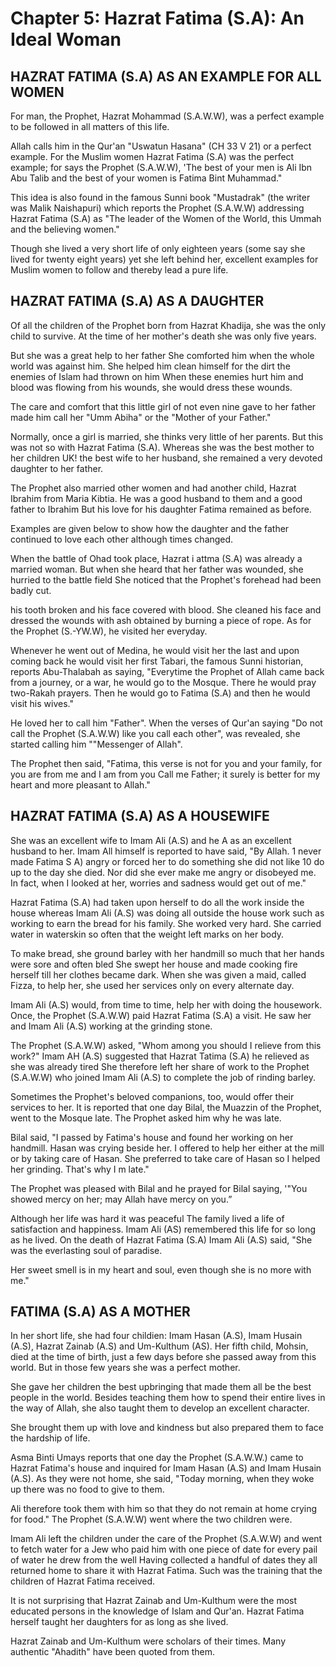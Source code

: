 Chapter 5: Hazrat Fatima (S.A): An Ideal Woman
==============================================

HAZRAT FATIMA (S.A) AS AN EXAMPLE FOR ALL WOMEN
-----------------------------------------------

For man, the Prophet, Hazrat Mohammad (S.A.W.W), was a perfect example
to be followed in all matters of this life.

Allah calls him in the Qur'an "Uswatun Hasana" (CH 33 V 21) or a perfect
example. For the Muslim women Hazrat Fatima (S.A) was the perfect
example; for says the Prophet (S.A.W.W), 'The best of your men is Ali
Ibn Abu Talib and the best of your women is Fatima Bint Muhammad."

This idea is also found in the famous Sunni book "Mustadrak" (the writer
was Malik Naishapuri) which reports the Prophet (S.A.W.W) addressing
Hazrat Fatima (S.A) as "The leader of the Women of the World, this Ummah
and the believing women."

Though she lived a very short life of only eighteen years (some say she
lived for twenty eight years) yet she left behind her, excellent
examples for Muslim women to follow and thereby lead a pure life.

HAZRAT FATIMA (S.A) AS A DAUGHTER
---------------------------------

Of all the children of the Prophet born from Hazrat Khadija, she was the
only child to survive. At the time of her mother's death she was only
five years.

But she was a great help to her father She comforted him when the whole
world was against him. She helped him clean himself for the dirt the
enemies of Islam had thrown on him When these enemies hurt him and blood
was flowing from his wounds, she would dress these wounds.

The care and comfort that this little girl of not even nine gave to her
father made him call her "Umm Abiha" or the "Mother of your Father."

Normally, once a girl is married, she thinks very little of her parents.
But this was not so with Hazrat Fatima (S.A). Whereas she was the best
mother to her children UK! the best wife to her husband, she remained a
very devoted daughter to her father.

The Prophet also married other women and had another child, Hazrat
Ibrahim from Maria Kibtia. He was a good husband to them and a good
father to Ibrahim But his love for his daughter Fatima remained as
before.

Examples are given below to show how the daughter and the father
continued to love each other although times changed.

When the battle of Ohad took place, Hazrat i attma (S.A) was already a
married woman. But when she heard that her father was wounded, she
hurried to the battle field She noticed that the Prophet's forehead had
been badly cut.

his tooth broken and his face covered with blood. She cleaned his face
and dressed the wounds with ash obtained by burning a piece of rope. As
for the Prophet (S.-YW.W), he visited her everyday.

Whenever he went out of Medina, he would visit her the last and upon
coming back he would visit her first Tabari, the famous Sunni historian,
reports Abu-Thalabah as saying, "Everytime the Prophet of Allah came
back from a journey, or a war, he would go to the Mosque. There he would
pray two-Rakah prayers. Then he would go to Fatima (S.A) and then he
would visit his wives."

He loved her to call him "Father". When the verses of Qur'an saying "Do
not call the Prophet (S.A.W.W) like you call each other", was revealed,
she started calling him ""Messenger of Allah".

The Prophet then said, "Fatima, this verse is not for you and your
family, for you are from me and I am from you Call me Father; it surely
is better for my heart and more pleasant to Allah."

HAZRAT FATIMA (S.A) AS A HOUSEWIFE
----------------------------------

She was an excellent wife to Imam Ali (A.S) and he A as an excellent
husband to her. Imam All himself is reported to have said, "By Allah. 1
never made Fatima S A) angry or forced her to do something she did not
like 10 do up to the day she died. Nor did she ever make me angry or
disobeyed me. In fact, when I looked at her, worries and sadness would
get out of me."

Hazrat Fatima (S.A) had taken upon herself to do all the work inside the
house whereas Imam Ali (A.S) was doing all outside the house work such
as working to earn the bread for his family. She worked very hard. She
carried water in waterskin so often that the weight left marks on her
body.

To make bread, she ground barley with her handmill so much that her
hands were sore and often bled She swept her house and made cooking fire
herself till her clothes became dark. When she was given a maid, called
Fizza, to help her, she used her services only on every alternate day.

Imam Ali (A.S) would, from time to time, help her with doing the
housework. Once, the Prophet (S.A.W.W) paid Hazrat Fatima (S.A) a visit.
He saw her and Imam Ali (A.S) working at the grinding stone.

The Prophet (S.A.W.W) asked, "Whom among you should I relieve from this
work?" Imam AH (A.S) suggested that Hazrat Tatima (S.A) he relieved as
she was already tired She therefore left her share of work to the
Prophet (S.A.W.W) who joined Imam Ali (A.S) to complete the job of
rinding barley.

Sometimes the Prophet's beloved companions, too, would offer their
services to her. It is reported that one day Bilal, the Muazzin of the
Prophet, went to the Mosque late. The Prophet asked him why he was late.

Bilal said, "I passed by Fatima's house and found her working on her
handmill. Hasan was crying beside her. I offered to help her either at
the mill or by taking care of Hasan. She preferred to take care of Hasan
so I helped her grinding. That's why I m late."

The Prophet was pleased with Bilal and he prayed for Bilal saying, '"You
showed mercy on her; may Allah have mercy on you.”

Although her life was hard it was peaceful The family lived a life of
satisfaction and happiness. Imam Ali (AS) remembered this life for so
long as he lived. On the death of Hazrat Fatima (S.A) Imam Ali (A.S)
said, "She was the everlasting soul of paradise.

Her sweet smell is in my heart and soul, even though she is no more with
me."

FATIMA (S.A) AS A MOTHER
------------------------

In her short life, she had four childien: Imam Hasan (A.S), Imam Husain
(A.S), Hazrat Zainab (A.S) and Um-Kulthum (AS). Her fifth child, Mohsin,
died at the time of birth, just a few days before she passed away from
this world. But in those few years she was a perfect mother.

She gave her children the best upbringing that made them all be the best
people in the world. Besides teaching them how to spend their entire
lives in the way of Allah, she also taught them to develop an excellent
character.

She brought them up with love and kindness but also prepared them to
face the hardship of life.

Asma Binti Umays reports that one day the Prophet (S.A.W.W.) came to
Hazrat Fatima's house and inquired for Imam Hasan (A.S) and Imam Husain
(A.S). As they were not home, she said, "Today morning, when they woke
up there was no food to give to them.

Ali therefore took them with him so that they do not remain at home
crying for food." The Prophet (S.A.W.W) went where the two children
were.

Imam Ali left the children under the care of the Prophet (S.A.W.W) and
went to fetch water for a Jew who paid him with one piece of date for
every pail of water he drew from the well Having collected a handful of
dates they all returned home to share it with Hazrat Fatima. Such was
the training that the children of Hazrat Fatima received.

It is not surprising that Hazrat Zainab and Um-Kulthum were the most
educated persons in the knowledge of Islam and Qur'an. Hazrat Fatima
herself taught her daughters for as long as she lived.

Hazrat Zainab and Um-Kulthum were scholars of their times. Many
authentic "Ahadith" have been quoted from them.


